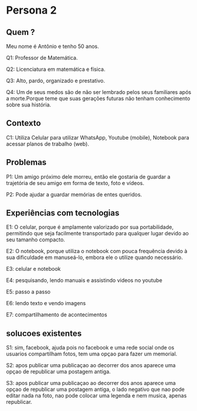 # **Persona 2**
## Quem ?
Meu nome é Antônio e tenho 50 anos.

Q1: Professor de Matemática.

Q2: Licenciatura em matemática e física.

Q3: Alto, pardo, organizado e prestativo.

Q4: Um de seus medos são de não ser lembrado pelos seus familiares após a morte.Porque teme que suas gerações futuras não tenham conhecimento sobre sua história.
## Contexto
C1: Utiliza Celular para utilizar WhatsApp, Youtube (mobile), Notebook para acessar planos de trabalho (web).
## Problemas

P1: Um amigo próximo dele morreu, então ele gostaria de guardar a trajetória de seu amigo em forma de texto, foto e vídeos.

P2: Pode ajudar a guardar memórias de entes queridos.
## Experiências com tecnologias
E1: O celular, porque é amplamente valorizado por sua portabilidade, permitindo que seja facilmente transportado para qualquer lugar devido ao seu tamanho compacto.

E2: O notebook, porque utiliza o notebook com pouca frequência devido à sua dificuldade em manuseá-lo, embora ele o utilize quando necessário.

E3: celular e notebook

E4: pesquisando, lendo manuais e assistindo videos no youtube

E5: passo a passo 

E6: lendo texto e vendo imagens

E7: compartilhamento de acontecimentos 
## solucoes existentes
S1: sim, facebook, ajuda pois no facebook e uma rede social onde os usuarios compartilham fotos, tem uma opçao para fazer um memorial.

S2: apos publicar uma publicaçao ao decorrer dos anos aparece uma opçao de republicar uma postagem antiga. 

S3: apos publicar uma publicaçao ao decorrer dos anos aparece uma opçao de republicar uma postagem antiga, o lado negativo que nao pode editar nada na foto, nao pode colocar uma legenda e nem musica, apenas republicar.
